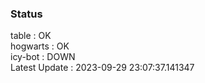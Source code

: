 ### Status


table : OK  
hogwarts : OK  
icy-bot : DOWN  
Latest Update : 2023-09-29 23:07:37.141347
